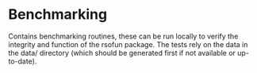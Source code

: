 # Benchmarking

Contains benchmarking routines, these can be run locally to verify the
integrity and function of the rsofun package. The tests rely on the data
in the data/ directory (which should be generated first if not available or
up-to-date).
